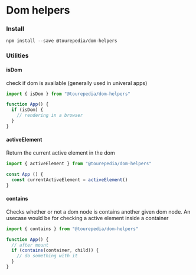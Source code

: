 # Dom helpers

### Install

```
npm install --save @tourepedia/dom-helpers
```

### Utilities

#### isDom

check if dom is available (generally used in univeral apps)

```js
import { isDom } from "@tourepedia/dom-helpers"

function App() {
  if (isDom) {
    // rendering in a browser
  }
}
```

#### activeElement

Return the current active element in the dom

```js
import { activeElement } from "@tourepedia/dom-helpers"

const App () {
  const currentActiveElement = activeElement()
}
```

#### contains

Checks whether or not a dom node is contains another given dom node. An usecase would be for checking a active
element inside a container

```js
import { contains } from "@tourepedia/dom-helpers"

function App() {
  // after mount
  if (contains(container, child)) {
    // do something with it
  }
}
```

